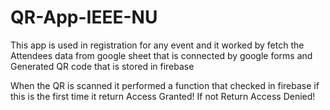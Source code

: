 # QR-App-IEEE-NU

This app is used in registration for any event and it worked by fetch the Attendees data from google sheet that is connected by google forms and Generated QR code that is stored in firebase

When the QR is scanned it performed a function that checked in firebase if this is the first time it return Access Granted! If not Return Access Denied!
